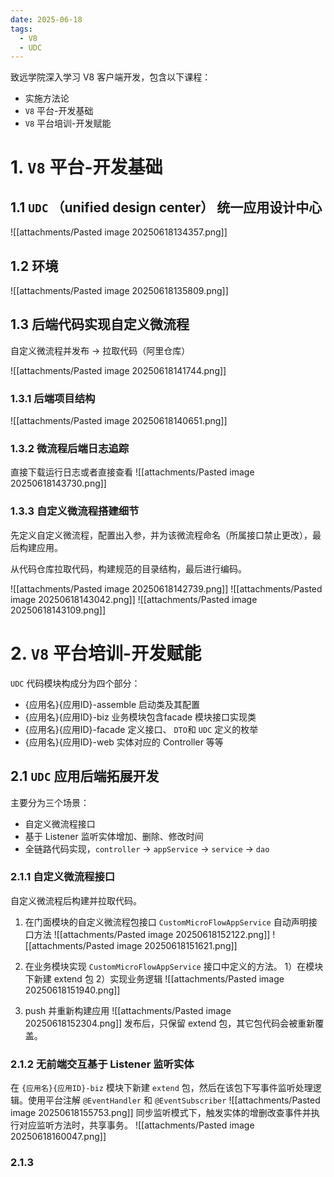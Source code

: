 ```yaml
---
date: 2025-06-18
tags:
  - V8
  - UDC
---
```


致远学院深入学习 V8 客户端开发，包含以下课程：
- 实施方法论
- `V8` 平台-开发基础
- `V8` 平台培训-开发赋能

# 1. `V8` 平台-开发基础

## 1.1 `UDC` （unified design center） 统一应用设计中心

![[attachments/Pasted image 20250618134357.png]]

## 1.2 环境
![[attachments/Pasted image 20250618135809.png]]

## 1.3 后端代码实现自定义微流程

自定义微流程并发布 -> 拉取代码（阿里仓库）

![[attachments/Pasted image 20250618141744.png]]
### 1.3.1 后端项目结构
![[attachments/Pasted image 20250618140651.png]]
### 1.3.2 微流程后端日志追踪
直接下载运行日志或者直接查看
![[attachments/Pasted image 20250618143730.png]]

### 1.3.3 自定义微流程搭建细节

先定义自定义微流程，配置出入参，并为该微流程命名（所属接口禁止更改），最后构建应用。

从代码仓库拉取代码，构建规范的目录结构，最后进行编码。


![[attachments/Pasted image 20250618142739.png]]
![[attachments/Pasted image 20250618143042.png]]
![[attachments/Pasted image 20250618143109.png]]
# 2. `V8` 平台培训-开发赋能

`UDC` 代码模块构成分为四个部分：
- {应用名}{应用ID}-assemble
	启动类及其配置
- {应用名}{应用ID}-biz
	业务模块包含facade 模块接口实现类
- {应用名}{应用ID}-facade
	定义接口、 `DTO`和 `UDC` 定义的枚举
- {应用名}{应用ID}-web
	实体对应的 Controller 等等
## 2.1 `UDC` 应用后端拓展开发

主要分为三个场景：
- 自定义微流程接口
- 基于 Listener 监听实体增加、删除、修改时间
- 全链路代码实现，`controller` -> `appService` -> `service` -> `dao`

### 2.1.1 自定义微流程接口

自定义微流程后构建并拉取代码。

1. 在门面模块的自定义微流程包接口 `CustomMicroFlowAppService`  自动声明接口方法
	![[attachments/Pasted image 20250618152122.png]]
	![[attachments/Pasted image 20250618151621.png]]

2. 在业务模块实现 `CustomMicroFlowAppService` 接口中定义的方法。
	1）在模块下新建 extend 包
	2）实现业务逻辑
	![[attachments/Pasted image 20250618151940.png]]

3. push 并重新构建应用
	![[attachments/Pasted image 20250618152304.png]]
	发布后，只保留 extend 包，其它包代码会被重新覆盖。

### 2.1.2  无前端交互基于 Listener 监听实体

在 `{应用名}{应用ID}-biz` 模块下新建 `extend` 包，然后在该包下写事件监听处理逻辑。使用平台注解 `@EventHandler` 和 `@EventSubscriber`
![[attachments/Pasted image 20250618155753.png]]
同步监听模式下，触发实体的增删改查事件并执行对应监听方法时，共享事务。
![[attachments/Pasted image 20250618160047.png]]
### 2.1.3  